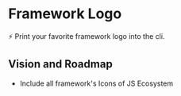 # Framework Logo

⚡️ Print your favorite framework logo into the cli.

## Vision and Roadmap

- Include all framework's Icons of JS Ecosystem 
